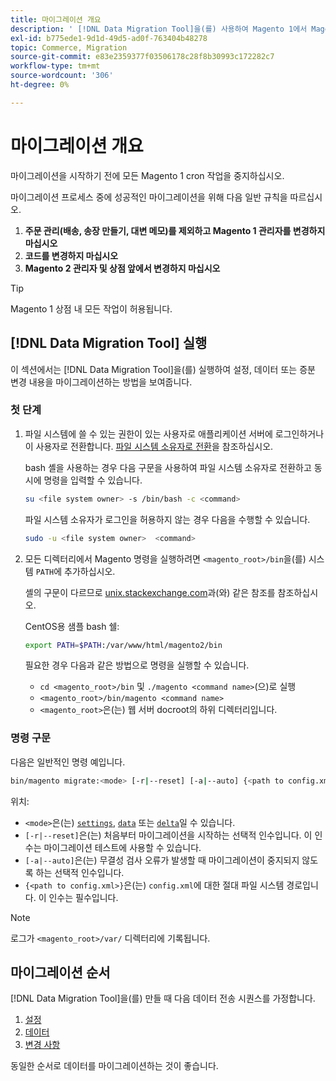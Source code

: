 ```yaml
---
title: 마이그레이션 개요
description: ' [!DNL Data Migration Tool]을(를) 사용하여 Magento 1에서 Magento 2로 데이터 마이그레이션을 시작하는 방법에 대해 알아봅니다.'
exl-id: b775ede1-9d1d-49d5-ad0f-763404b48278
topic: Commerce, Migration
source-git-commit: e83e2359377f03506178c28f8b30993c172282c7
workflow-type: tm+mt
source-wordcount: '306'
ht-degree: 0%

---
```


# 마이그레이션 개요

마이그레이션을 시작하기 전에 모든 Magento 1 cron 작업을 중지하십시오.

마이그레이션 프로세스 중에 성공적인 마이그레이션을 위해 다음 일반 규칙을 따르십시오.

1. **주문 관리(배송, 송장 만들기, 대변 메모)를 제외하고 Magento 1 관리자를 변경하지 마십시오**
1. **코드를 변경하지 마십시오**
1. **Magento 2 관리자 및 상점 앞에서 변경하지 마십시오**

>[!TIP]
>
>Magento 1 상점 내 모든 작업이 허용됩니다.

## [!DNL Data Migration Tool] 실행

이 섹션에서는 [!DNL Data Migration Tool]을(를) 실행하여 설정, 데이터 또는 증분 변경 내용을 마이그레이션하는 방법을 보여줍니다.

### 첫 단계

1. 파일 시스템에 쓸 수 있는 권한이 있는 사용자로 애플리케이션 서버에 로그인하거나 이 사용자로 전환합니다. [파일 시스템 소유자로 전환](../../../installation/prerequisites/file-system/overview.md)을 참조하십시오.

   bash 셸을 사용하는 경우 다음 구문을 사용하여 파일 시스템 소유자로 전환하고 동시에 명령을 입력할 수 있습니다.

   ```bash
   su <file system owner> -s /bin/bash -c <command>
   ```

   파일 시스템 소유자가 로그인을 허용하지 않는 경우 다음을 수행할 수 있습니다.

   ```bash
   sudo -u <file system owner>  <command>
   ```

1. 모든 디렉터리에서 Magento 명령을 실행하려면 `<magento_root>/bin`을(를) 시스템 `PATH`에 추가하십시오.

   셸의 구문이 다르므로 [unix.stackexchange.com](https://unix.stackexchange.com/questions/117467/how-to-permanently-set-environmental-variables)과(와) 같은 참조를 참조하십시오.

   CentOS용 샘플 bash 쉘:

   ```bash
   export PATH=$PATH:/var/www/html/magento2/bin
   ```

   필요한 경우 다음과 같은 방법으로 명령을 실행할 수 있습니다.

   - `cd <magento_root>/bin` 및 `./magento <command name>`(으)로 실행
   - `<magento_root>/bin/magento <command name>`
   - `<magento_root>`은(는) 웹 서버 docroot의 하위 디렉터리입니다.

### 명령 구문

다음은 일반적인 명령 예입니다.

```bash
bin/magento migrate:<mode> [-r|--reset] [-a|--auto] {<path to config.xml>}
```

위치:

- `<mode>`은(는) [`settings`](settings.md), [`data`](data.md) 또는 [`delta`](delta.md)일 수 있습니다.
- `[-r|--reset]`은(는) 처음부터 마이그레이션을 시작하는 선택적 인수입니다. 이 인수는 마이그레이션 테스트에 사용할 수 있습니다.
- `[-a|--auto]`은(는) 무결성 검사 오류가 발생할 때 마이그레이션이 중지되지 않도록 하는 선택적 인수입니다.
- `{<path to config.xml>}`은(는) `config.xml`에 대한 절대 파일 시스템 경로입니다. 이 인수는 필수입니다.

>[!NOTE]
>
>로그가 `<magento_root>/var/` 디렉터리에 기록됩니다.


## 마이그레이션 순서

[!DNL Data Migration Tool]을(를) 만들 때 다음 데이터 전송 시퀀스를 가정합니다.

1. [설정](settings.md)
1. [데이터](data.md)
1. [변경 사항](delta.md)

동일한 순서로 데이터를 마이그레이션하는 것이 좋습니다.
